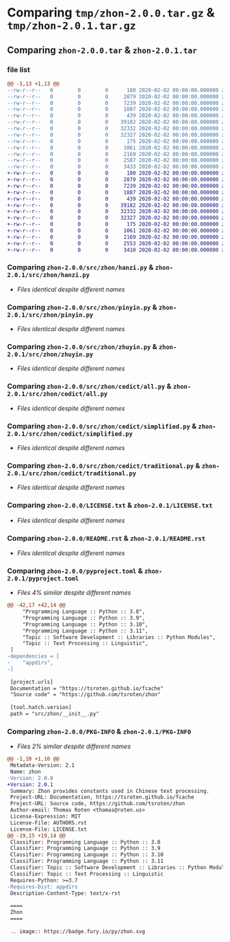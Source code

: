 # Comparing `tmp/zhon-2.0.0.tar.gz` & `tmp/zhon-2.0.1.tar.gz`

## Comparing `zhon-2.0.0.tar` & `zhon-2.0.1.tar`

### file list

```diff
@@ -1,13 +1,13 @@
--rw-r--r--   0        0        0      180 2020-02-02 00:00:00.000000 zhon-2.0.0/src/zhon/__init__.py
--rw-r--r--   0        0        0     2879 2020-02-02 00:00:00.000000 zhon-2.0.0/src/zhon/hanzi.py
--rw-r--r--   0        0        0     7239 2020-02-02 00:00:00.000000 zhon-2.0.0/src/zhon/pinyin.py
--rw-r--r--   0        0        0     1887 2020-02-02 00:00:00.000000 zhon-2.0.0/src/zhon/zhuyin.py
--rw-r--r--   0        0        0      439 2020-02-02 00:00:00.000000 zhon-2.0.0/src/zhon/cedict/__init__.py
--rw-r--r--   0        0        0    39182 2020-02-02 00:00:00.000000 zhon-2.0.0/src/zhon/cedict/all.py
--rw-r--r--   0        0        0    32332 2020-02-02 00:00:00.000000 zhon-2.0.0/src/zhon/cedict/simplified.py
--rw-r--r--   0        0        0    32327 2020-02-02 00:00:00.000000 zhon-2.0.0/src/zhon/cedict/traditional.py
--rw-r--r--   0        0        0      175 2020-02-02 00:00:00.000000 zhon-2.0.0/AUTHORS.rst
--rw-r--r--   0        0        0     1061 2020-02-02 00:00:00.000000 zhon-2.0.0/LICENSE.txt
--rw-r--r--   0        0        0     2169 2020-02-02 00:00:00.000000 zhon-2.0.0/README.rst
--rw-r--r--   0        0        0     2587 2020-02-02 00:00:00.000000 zhon-2.0.0/pyproject.toml
--rw-r--r--   0        0        0     3433 2020-02-02 00:00:00.000000 zhon-2.0.0/PKG-INFO
+-rw-r--r--   0        0        0      180 2020-02-02 00:00:00.000000 zhon-2.0.1/src/zhon/__init__.py
+-rw-r--r--   0        0        0     2879 2020-02-02 00:00:00.000000 zhon-2.0.1/src/zhon/hanzi.py
+-rw-r--r--   0        0        0     7239 2020-02-02 00:00:00.000000 zhon-2.0.1/src/zhon/pinyin.py
+-rw-r--r--   0        0        0     1887 2020-02-02 00:00:00.000000 zhon-2.0.1/src/zhon/zhuyin.py
+-rw-r--r--   0        0        0      439 2020-02-02 00:00:00.000000 zhon-2.0.1/src/zhon/cedict/__init__.py
+-rw-r--r--   0        0        0    39182 2020-02-02 00:00:00.000000 zhon-2.0.1/src/zhon/cedict/all.py
+-rw-r--r--   0        0        0    32332 2020-02-02 00:00:00.000000 zhon-2.0.1/src/zhon/cedict/simplified.py
+-rw-r--r--   0        0        0    32327 2020-02-02 00:00:00.000000 zhon-2.0.1/src/zhon/cedict/traditional.py
+-rw-r--r--   0        0        0      175 2020-02-02 00:00:00.000000 zhon-2.0.1/AUTHORS.rst
+-rw-r--r--   0        0        0     1061 2020-02-02 00:00:00.000000 zhon-2.0.1/LICENSE.txt
+-rw-r--r--   0        0        0     2169 2020-02-02 00:00:00.000000 zhon-2.0.1/README.rst
+-rw-r--r--   0        0        0     2553 2020-02-02 00:00:00.000000 zhon-2.0.1/pyproject.toml
+-rw-r--r--   0        0        0     3410 2020-02-02 00:00:00.000000 zhon-2.0.1/PKG-INFO
```

### Comparing `zhon-2.0.0/src/zhon/hanzi.py` & `zhon-2.0.1/src/zhon/hanzi.py`

 * *Files identical despite different names*

### Comparing `zhon-2.0.0/src/zhon/pinyin.py` & `zhon-2.0.1/src/zhon/pinyin.py`

 * *Files identical despite different names*

### Comparing `zhon-2.0.0/src/zhon/zhuyin.py` & `zhon-2.0.1/src/zhon/zhuyin.py`

 * *Files identical despite different names*

### Comparing `zhon-2.0.0/src/zhon/cedict/all.py` & `zhon-2.0.1/src/zhon/cedict/all.py`

 * *Files identical despite different names*

### Comparing `zhon-2.0.0/src/zhon/cedict/simplified.py` & `zhon-2.0.1/src/zhon/cedict/simplified.py`

 * *Files identical despite different names*

### Comparing `zhon-2.0.0/src/zhon/cedict/traditional.py` & `zhon-2.0.1/src/zhon/cedict/traditional.py`

 * *Files identical despite different names*

### Comparing `zhon-2.0.0/LICENSE.txt` & `zhon-2.0.1/LICENSE.txt`

 * *Files identical despite different names*

### Comparing `zhon-2.0.0/README.rst` & `zhon-2.0.1/README.rst`

 * *Files identical despite different names*

### Comparing `zhon-2.0.0/pyproject.toml` & `zhon-2.0.1/pyproject.toml`

 * *Files 4% similar despite different names*

```diff
@@ -42,17 +42,14 @@
     "Programming Language :: Python :: 3.8",
     "Programming Language :: Python :: 3.9",
     "Programming Language :: Python :: 3.10",
     "Programming Language :: Python :: 3.11",
     "Topic :: Software Development :: Libraries :: Python Modules",
     "Topic :: Text Processing :: Linguistic",
 ]
-dependencies = [
-    "appdirs",
-]
 
 [project.urls]
 Documentation = "https://tsroten.github.io/fcache"
 "Source code" = "https://github.com/tsroten/zhon"
 
 [tool.hatch.version]
 path = "src/zhon/__init__.py"
```

### Comparing `zhon-2.0.0/PKG-INFO` & `zhon-2.0.1/PKG-INFO`

 * *Files 2% similar despite different names*

```diff
@@ -1,10 +1,10 @@
 Metadata-Version: 2.1
 Name: zhon
-Version: 2.0.0
+Version: 2.0.1
 Summary: Zhon provides constants used in Chinese text processing.
 Project-URL: Documentation, https://tsroten.github.io/fcache
 Project-URL: Source code, https://github.com/tsroten/zhon
 Author-email: Thomas Roten <thomas@roten.us>
 License-Expression: MIT
 License-File: AUTHORS.rst
 License-File: LICENSE.txt
@@ -19,15 +19,14 @@
 Classifier: Programming Language :: Python :: 3.8
 Classifier: Programming Language :: Python :: 3.9
 Classifier: Programming Language :: Python :: 3.10
 Classifier: Programming Language :: Python :: 3.11
 Classifier: Topic :: Software Development :: Libraries :: Python Modules
 Classifier: Topic :: Text Processing :: Linguistic
 Requires-Python: >=3.7
-Requires-Dist: appdirs
 Description-Content-Type: text/x-rst
 
 ====
 Zhon
 ====
 
 .. image:: https://badge.fury.io/py/zhon.svg
```

